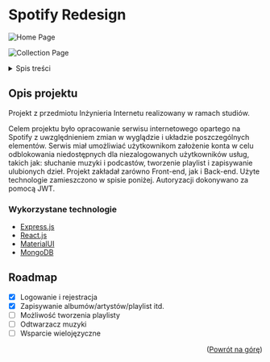 # Spotify Redesign

<div id="top"></div>

![Home Page](https://user-images.githubusercontent.com/53997424/154158662-cd1f1283-a142-4834-be03-73d0668bdb0a.PNG)

![Collection Page](https://user-images.githubusercontent.com/53997424/154158666-c2de16a4-f7d9-4f67-b668-b7eb5ec373f9.PNG)

<!-- TABLE OF CONTENTS -->
<details>
  <summary>Spis treści</summary>
  <ol>
    <li>
      <a href="#about-the-project">Opis projektu</a>
      <ul>
        <li><a href="#built-with">Wykorzystane technologie</a></li>
      </ul>
    </li>    
    <li><a href="#roadmap">Roadmap</a></li>
  </ol>
</details>


<!-- ABOUT THE PROJECT -->
## Opis projektu

Projekt z przedmiotu Inżynieria Internetu realizowany w ramach studiów.

Celem projektu było opracowanie serwisu internetowego opartego na Spotify z uwzględnieniem zmian w wyglądzie i układzie poszczególnych elementów. Serwis miał umożliwiać użytkownikom założenie konta w celu odblokowania niedostępnych dla niezalogowanych użytkowników usług, takich jak: słuchanie muzyki i podcastów, tworzenie playlist i zapisywanie ulubionych dzieł. Projekt zakładał zarówno Front-end, jak i Back-end. Użyte technologie zamieszczono w spisie poniżej. Autoryzacji dokonywano za pomocą JWT.


### Wykorzystane technologie

* [Express.js](https://expressjs.com/)
* [React.js](https://reactjs.org/)
* [MaterialUI](https://mui.com/)
* [MongoDB](https://www.mongodb.com/)


<!-- ROADMAP -->
## Roadmap

- [x] Logowanie i rejestracja
- [x] Zapisywanie albumów/artystów/playlist itd.
- [ ] Możliwość tworzenia playlisty
- [ ] Odtwarzacz muzyki
- [ ] Wsparcie wielojęzyczne

<p align="right">(<a href="#top">Powrót na górę</a>)</p>
